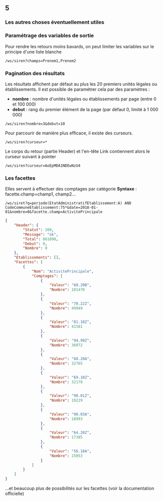 <!-- .slide: class="chapter" -->
## 5
### Les autres choses éventuellement utiles





<!-- .slide: class="slide" -->
### Paramétrage des variables de sortie
Pour rendre les retours moins bavards, on peut limiter les variables sur le principe d'une liste blanche
```
/ws/siren?champs=Prenom1,Prenom2
```





<!-- .slide: class="slide" -->
### Pagination des résultats
Les résultats affichent par défaut au plus les 20 premiers unités légales ou établissements.
Il est possible de paramétrer cela par des paramètres : 
- **nombre** : nombre d'unités légales ou établissements par page (entre 0 et 100 000)
- **debut** : rang du premier élément de la page (par défaut 0, limité à 1 000 000) 
```
/ws/siren?nombre=3&debut=10
```
Pour parcourir de manière plus efficace, il existe des curseurs.
```
/ws/siren?curseur=*
```
Le corps du retour (partie Header) et l'en-tête Link contiennent alors le curseur suivant à pointer
```
/ws/siren?curseur=AoEpMDA1NDEwNzU4
```





<!-- .slide: class="slide" -->
### Les facettes
Elles servent à effectuer des comptages par catégorie
**Syntaxe** : facette.champ=champ1, champ2...
```
/ws/siret?q=periode(EtatAdministratifEtablissement:A) AND CodeCommuneEtablissement:75*&date=2018-01-01&nombre=0&facette.champ=ActivitePrincipale
```
```json
{
    "Header": {
        "Statut": 200,
        "Message": "ok",
        "Total": 861090,
        "Debut": 0,
        "Nombre": 0
    },
    "Etablissements": [],
    "Facettes": [
        {
            "Nom": "ActivitePrincipale",
            "Comptages": [
                {
                    "Valeur": "68.20B",
                    "Nombre": 101470
                },
                {
                    "Valeur": "70.22Z",
                    "Nombre": 49949
                },
                {
                    "Valeur": "81.10Z",
                    "Nombre": 41581
                },
                {
                    "Valeur": "94.99Z",
                    "Nombre": 36072
                },
                {
                    "Valeur": "68.20A",
                    "Nombre": 32765
                },
                {
                    "Valeur": "69.10Z",
                    "Nombre": 32178
                },
                {
                    "Valeur": "90.01Z",
                    "Nombre": 19229
                },
                {
                    "Valeur": "90.03A",
                    "Nombre": 18993
                },
                {
                    "Valeur": "64.20Z",
                    "Nombre": 17385
                },
                {
                    "Valeur": "56.10A",
                    "Nombre": 15053
                }
            ]
        }
    ]
}
```
...et beaucoup plus de possibilités sur les facettes (voir la documentation officielle)


